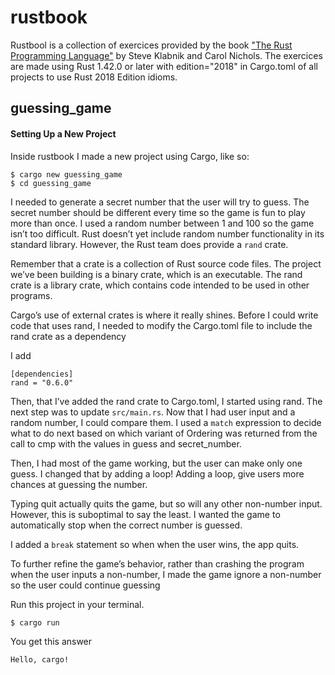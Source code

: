 # rustbook
Rustbool is a collection of exercices provided by the book ["The Rust Programming Language"](https://doc.rust-lang.org/book/title-page.html) by Steve Klabnik and Carol Nichols.
The exercices are made using Rust 1.42.0 or later with edition="2018" in Cargo.toml of all projects to use Rust 2018 Edition idioms. 

## guessing_game

#### Setting Up a New Project
Inside rustbook I made a new project using Cargo, like so:
```
$ cargo new guessing_game
$ cd guessing_game
```
I needed to generate a secret number that the user will try to guess. The secret number should be different every time so the game is fun to play more than once. I used a random number between 1 and 100 so the game isn’t too difficult. Rust doesn’t yet include random number functionality in its standard library. However, the Rust team does provide a ```rand``` crate.

Remember that a crate is a collection of Rust source code files. The project we’ve been building is a binary crate, which is an executable. The rand crate is a library crate, which contains code intended to be used in other programs.

Cargo’s use of external crates is where it really shines. Before I could write code that uses rand, I needed to modify the Cargo.toml file to include the rand crate as a dependency

I add
```
[dependencies]
rand = "0.6.0"
```
Then, that I’ve added the rand crate to Cargo.toml, I started using rand. The next step was to update ```src/main.rs```. Now that I had user input and a random number, I could compare them.
I used a ```match``` expression to decide what to do next based on which variant of Ordering was returned from the call to cmp with the values in guess and secret_number.

Then, I had most of the game working, but the user can make only one guess. I changed that by adding a loop!
Adding a loop, give users more chances at guessing the number.

Typing quit actually quits the game, but so will any other non-number input. However, this is suboptimal to say the least. I wanted the game to automatically stop when the correct number is guessed.

I added a ```break``` statement so when when the user wins, the app quits.

To further refine the game’s behavior, rather than crashing the program when the user inputs a non-number, I made the game ignore a non-number so the user could continue guessing






Run this project in your terminal. 
```
$ cargo run
```
You get this answer
```
Hello, cargo!
```
